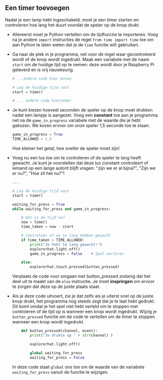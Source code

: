 ## Een timer toevoegen

Nadat je een lamp hebt ingeschakeld, moet je een timer starten en controleren hoe lang het duurt voordat de speler op de knop drukt.

- Allereerst moet je Python vertellen om de tijdfunctie te importeren. Voeg na je andere `import` instructies de regel `from time import time` toe om aan Python te laten weten dat je de `time` functie wilt gebruiken.

- Ga naar de plek in je programma, net voor de regel waar gecontroleerd wordt of de knop wordt ingedrukt. Maak een variabele met de naam `start` om de huidige tijd op te nemen: deze wordt door je Raspberry Pi geleverd en is vrij nauwkeurig.
    
    ```python
    # ...andere code hier boven
    
    # Leg de huidige tijd vast
    start = time()
    
    # ... andere code hieronder
    
    ```

- Je kunt kiezen hoeveel seconden de speler op de knop moet drukken nadat een lampje is aangezet. Voeg een **constant** toe aan je programma net na de `game_in_progress` variabele met de waarde die je hebt gekozen. We kozen ervoor om onze speler 1,5 seconde toe te staan:
    
    ```python
    game_in_progress = True
    TIME_ALLOWED = 1.5
    
    ```
    
    Hoe kleiner het getal, hoe sneller de speler moet zijn!

- Voeg nu een lus toe om te controleren of de speler te lang heeft gewacht. Je kunt je voorstellen dat deze lus constant controleert of iemand op een lange autorit blijft vragen: "zijn we er al bijna?", "Zijn we er nu?", "Hoe zit het nu?"!
    
    ```python
    ...
    
    # Leg de huidige tijd vast
    start = time()
    
    waiting_for_press = True
    while waiting_for_press and game_in_progress:
    
        # Wat is de tijd nu?
        now = time()
        time_taken = now - start
    
        # Controleer of we te lang hebben gewacht
        if time_taken > TIME_ALLOWED:
            print("Je hebt te lang gewacht!")
            explorerhat.light.off()
            game_in_progress = False    # Spel verloren
    
        else:
            explorerhat.touch.pressed(button_pressed)
    
    
    ```
    
    Verplaats de code voor omgaan met button_pressed zodanig dat het deel uit te maakt van de `else` instructie. Je moet **inspringen** om ervoor te zorgen dat deze op de juiste plaats staat.

- Als je deze code uitvoert, zie je dat zelfs als je uiterst snel op de juiste knop drukt, het programma nog steeds zegt dat je te laat hebt gedrukt. Dit komt omdat je het spel niet hebt verteld om te stoppen met controleren of de tijd op is wanneer een knop wordt ingedrukt. Wijzig je `button_pressed` functie om de code te vertellen om de timer te stoppen wanneer een knop wordt ingedrukt.
    
    ```python
        def button_pressed(channel, event):
            print("Je drukte op " + str(channel) )
    
            explorerhat.light.off()
    
            global waiting_for_press
            waiting_for_press = False
    
    ```
    
    In deze code staat `global` ons toe om de waarde van de variabele `waiting_for_press` vanuit de functie te wijzigen.